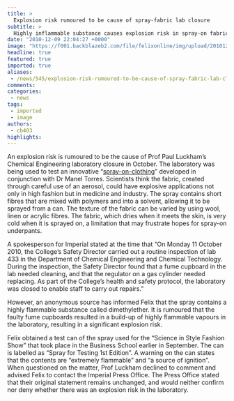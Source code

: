 ```yaml
---
title: >
  Explosion risk rumoured to be cause of spray-fabric lab closure
subtitle: >
  Highly inflammable substance causes explosion risk in spray-on fabric lab
date: "2010-12-09 22:04:27 +0000"
image: "https://f001.backblazeb2.com/file/felixonline/img/upload/201012092159-dr910-fabrican.jpg"
headline: true
featured: true
imported: true
aliases:
 - /news/545/explosion-risk-rumoured-to-be-cause-of-spray-fabric-lab-closure
comments:
categories:
 - news
tags:
 - imported
 - image
authors:
 - cb403
highlights:
---
```


An explosion risk is rumoured to be the cause of Prof Paul Luckham’s Chemical Engineering laboratory closure in October. The laboratory was being used to test an innovative “[spray-on-clothing](http://www3.imperial.ac.uk/newsandeventspggrp/imperialcollege/newssummary/news_21-9-2010-13-23-53)” developed in conjunction with Dr Manel Torres. Scientists think the fabric, created through careful use of an aerosol, could have explosive applications not only in high fashion but in medicine and industry. The spray contains short fibres that are mixed with polymers and into a solvent, allowing it to be sprayed from a can. The texture of the fabric can be varied by using wool, linen or acrylic fibres. The fabric, which dries when it meets the skin, is very cold when it is sprayed on, a limitation that may frustrate hopes for spray-on underpants.

A spokesperson for Imperial stated at the time that “On Monday 11 October 2010, the College’s Safety Director carried out a routine inspection of lab 433 in the Department of Chemical Engineering and Chemical Technology. During the inspection, the Safety Director found that a fume cupboard in the lab needed cleaning, and that the regulator on a gas cylinder needed replacing. As part of the College’s health and safety protocol, the laboratory was closed to enable staff to carry out repairs.”

However, an anonymous source has informed Felix that the spray contains a highly flammable substance called dimethylether. It is rumoured that the faulty fume cupboards resulted in a build-up of highly flammable vapours in the laboratory, resulting in a significant explosion risk.

Felix obtained a test can of the spray used for the “Science in Style Fashion Show” that took place in the Business School earlier in September. The can is labelled as “Spray for Testing 1st Edition”. A warning on the can states that the contents are “extremely flammable” and “a source of ignition”. When questioned on the matter, Prof Luckham declined to comment and advised Felix to contact the Imperial Press Office. The Press Office stated that their original statement remains unchanged, and would neither confirm nor deny whether there was an explosion risk in the laboratory.
